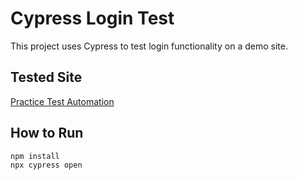 # Cypress Login Test

This project uses Cypress to test login functionality on a demo site.

## Tested Site

[Practice Test Automation](https://practicetestautomation.com/practice-test-login/)

## How to Run

```bash
npm install
npx cypress open
```
